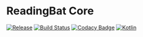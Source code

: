 # ReadingBat Core

[![Release](https://jitpack.io/v/readingbat/readingbat-core.svg)](https://jitpack.io/#readingbat/readingbat-core)
[![Build Status](https://travis-ci.org/readingbat/readingbat-core.svg?branch=master)](https://travis-ci.org/readingbat/readingbat-core)
[![Codacy Badge](https://api.codacy.com/project/badge/Grade/ed84149dc1f141ed838d9a53c1c6fe3a)](https://www.codacy.com/gh/readingbat/readingbat-site?utm_source=github.com&amp;utm_medium=referral&amp;utm_content=readingbat/readingbat-site&amp;utm_campaign=Badge_Grade)
[![Kotlin](https://img.shields.io/badge/%20language-Kotlin-red.svg)](https://kotlinlang.org/)

